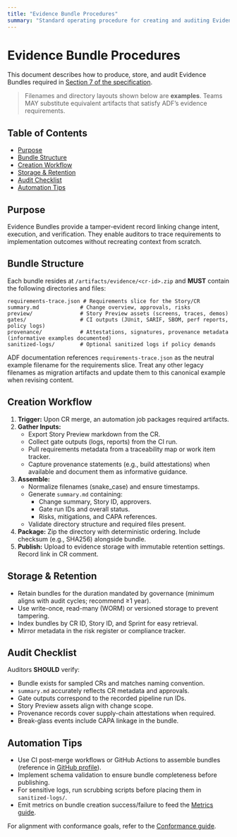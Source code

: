 ```yaml
---
title: "Evidence Bundle Procedures"
summary: "Standard operating procedure for creating and auditing Evidence Bundles per ADF v0.5.0."
---
```


# Evidence Bundle Procedures

This document describes how to produce, store, and audit Evidence Bundles required in [Section 7 of the specification](../specs/adf-spec-v0.5.0.md#7-evidence-bundle).

> Filenames and directory layouts shown below are **examples**. Teams MAY substitute equivalent artifacts that satisfy ADF’s evidence requirements.

## Table of Contents
- [Purpose](#purpose)
- [Bundle Structure](#bundle-structure)
- [Creation Workflow](#creation-workflow)
- [Storage & Retention](#storage--retention)
- [Audit Checklist](#audit-checklist)
- [Automation Tips](#automation-tips)

## Purpose

Evidence Bundles provide a tamper-evident record linking change intent, execution, and verification. They enable auditors to trace requirements to implementation outcomes without recreating context from scratch.

## Bundle Structure

Each bundle resides at `/artifacts/evidence/<cr-id>.zip` and **MUST** contain the following directories and files:

```
requirements-trace.json # Requirements slice for the Story/CR
summary.md             # Change overview, approvals, risks
preview/               # Story Preview assets (screens, traces, demos)
gates/                 # CI outputs (JUnit, SARIF, SBOM, perf reports, policy logs)
provenance/            # Attestations, signatures, provenance metadata (informative examples documented)
sanitized-logs/        # Optional sanitized logs if policy demands
```

ADF documentation references `requirements-trace.json` as the neutral example filename for the requirements slice. Treat any
other legacy filenames as migration artifacts and update them to this canonical example when revising content.

## Creation Workflow

1. **Trigger:** Upon CR merge, an automation job packages required artifacts.
2. **Gather Inputs:**
   - Export Story Preview markdown from the CR.
   - Collect gate outputs (logs, reports) from the CI run.
   - Pull requirements metadata from a traceability map or work item tracker.
   - Capture provenance statements (e.g., build attestations) when available and document them as informative guidance.
3. **Assemble:**
   - Normalize filenames (snake_case) and ensure timestamps.
   - Generate `summary.md` containing:
     - Change summary, Story ID, approvers.
     - Gate run IDs and overall status.
     - Risks, mitigations, and CAPA references.
   - Validate directory structure and required files present.
4. **Package:** Zip the directory with deterministic ordering. Include checksum (e.g., SHA256) alongside bundle.
5. **Publish:** Upload to evidence storage with immutable retention settings. Record link in CR comment.

## Storage & Retention

- Retain bundles for the duration mandated by governance (minimum aligns with audit cycles; recommend ≥1 year).
- Use write-once, read-many (WORM) or versioned storage to prevent tampering.
- Index bundles by CR ID, Story ID, and Sprint for easy retrieval.
- Mirror metadata in the risk register or compliance tracker.

## Audit Checklist

Auditors **SHOULD** verify:

- Bundle exists for sampled CRs and matches naming convention.
- `summary.md` accurately reflects CR metadata and approvals.
- Gate outputs correspond to the recorded pipeline run IDs.
- Story Preview assets align with change scope.
- Provenance records cover supply-chain attestations when required.
- Break-glass events include CAPA linkage in the bundle.

## Automation Tips

- Use CI post-merge workflows or GitHub Actions to assemble bundles (reference in [GitHub profile](../profiles/github.md)).
- Implement schema validation to ensure bundle completeness before publishing.
- For sensitive logs, run scrubbing scripts before placing them in `sanitized-logs/`.
- Emit metrics on bundle creation success/failure to feed the [Metrics guide](metrics.md).

For alignment with conformance goals, refer to the [Conformance guide](conformance.md).
